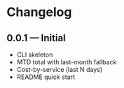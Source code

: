 # Changelog
## 0.0.1 — Initial
- CLI skeleton
- MTD total with last-month fallback
- Cost-by-service (last N days)
- README quick start
